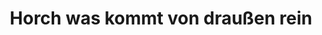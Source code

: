 ---
title: Horch was kommt von draußen rein
arranger: Sebastian Klopp
composer: Volkslied
duration: 4 Minuten
instrumentation: Chor, 6-stimmig
score-id: 366478 
---